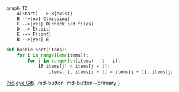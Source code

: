 ``` mermaid
graph TD
    A[Start] --> B{exist}
    B -->|no| C{missing}
    C -->|yes| D[check old files]
    D --> E(spit)
    E --> F(conf)
    B -->|yes| E
```

``` py title="bubble_sort.py"
def bubble_sort(items):
    for i in range(len(items)):
        for j in range(len(items) - 1 - i):
            if items[j] > items[j + 1]:
                items[j], items[j + 1] = items[j + 1], items[j]
```

[Projeye Git](https://github.com/furkanyilmazorka/version){ .md-button .md-button--primary }
